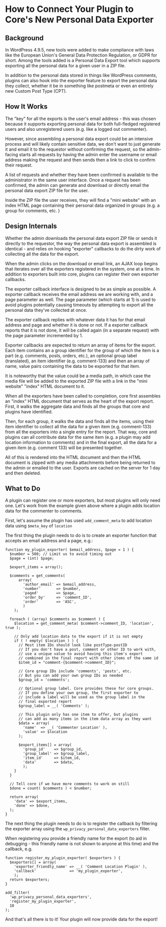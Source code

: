 # How to Connect Your Plugin to Core's New Personal Data Exporter

## Background

In WordPress 4.9.5, new tools were added to make compliance with laws like the
European Union's General Data Protection Regulation, or GDPR for short. Among
the tools added is a Personal Data Export tool which supports exporting all
the personal data for a given user in a ZIP file.

In addition to the personal data stored in things like WordPress comments,
plugins can also hook into the exporter feature to export the personal
data they collect, whether it be in something like postmeta or even an
entirely new Custom Post Type (CPT).

## How It Works

The "key" for all the exports is the user's email address - this was chosen
because it supports exporting personal data for both full-fledged registered
users and also unregistered users (e.g. like a logged out commenter).

However, since assembling a personal data export could be an intensive
process and will likely contain sensitive data, we don't want to just
generate it and email it to the requestor without confirming the request, so
the admin-facing starts all requests by having the admin enter the username
or email address making the request and then sends then a link to click
to confirm their request.

A list of requests and whether they have been confirmed is available to
the administrator in the same user interface.  Once a request has been
confirmed, the admin can generate and download or directly email the
personal data export ZIP file for the user.

Inside the ZIP file the user receives, they will find a "mini website"
with an index HTML page containing their personal data organized in
groups (e.g. a group for comments, etc. )

## Design Internals

Whether the admin downloads the personal data export ZIP file or sends
it directly to the requestor, the way the personal data export is
assembled is identical - and relies on hooking "exporter" callbacks to
do the dirty work of collecting all the data for the export.

When the admin clicks on the download or email link, an AJAX loop begins
that iterates over all the exporters registered in the system, one at a time.
In addition to exporters built into core, plugins can register their own
exporter callbacks.

The exporter callback interface is designed to be as simple as possible.
A exporter callback receives the email address we are working with,
and a page parameter as well. The page parameter (which starts at 1) is
used to avoid plugins potentially causing timeouts by attempting to export
all the personal data they've collected at once.

The exporter callback replies with whatever data it has for that
email address and page and whether it is done or not. If a exporter
callback reports that it is not done, it will be called again (in a
separate request) with the page parameter incremented by 1.

Exporter callbacks are expected to return an array of items for the
export. Each item contains an a group identifier for the group of which
the item is a part (e.g. comments, posts, orders, etc.), an optional group
label (translated), an item identifier (e.g. comment-133) and then an array of
name, value pairs containing the data to be exported for that item.

It is noteworthy that the value could be a media path, in which case the
media file will be added to the exported ZIP file with a link in the
"mini website" "index" HTML document to it.

When all the exporters have been called to completion, core first assembles
an "index" HTML document that serves as the heart of the export report.
First, it walks the aggregate data and finds all the groups that core
and plugins have identified.

Then, for each group, it walks the data and finds all the items, using
their item identifier to collect all the data for a given
item (e.g. comment-133) from all the exporters into a single entry for the
report.  That way, core and plugins can all contribute data for the same
item (e.g. a plugin may add location information to comments) and in the
final export, all the data for a given item (e.g. comment 133) will be
presented together.

All of this is rendered into the HTML document and then the HTML document
is zipped with any media attachments before being returned to the
admin or emailed to the user. Exports are cached on the server for 1 day and
then deleted.

## What to Do

A plugin can register one or more exporters, but most plugins will only
need one. Let's work from the example given above where a plugin adds
location data for the commenter to comments.

First, let's assume the plugin has used `add_comment_meta` to add location
data using `$meta_key` of `location`

The first thing the plugin needs to do is to create an exporter function
that accepts an email address and a page, e.g.:

```
function my_plugin_exporter( $email_address, $page = 1 ) {
  $number = 500; // Limit us to avoid timing out
  $page = (int) $page;

  $export_items = array();

  $comments = get_comments(
 	  array(
 	    'author_email' => $email_address,
 	    'number'       => $number,
 	    'paged'        => $page,
 	    'order_by'     => 'comment_ID',
 	    'order'        => 'ASC',
 	    )
 	);

  foreach ( (array) $comments as $comment ) {
    $location = get_comment_meta( $comment->comment_ID, 'location', true );

    // Only add location data to the export if it is not empty
    if ( ! empty( $location ) ) {
      // Most item IDs should look like postType-postID
      // If you don't have a post, comment or other ID to work with,
      // use a unique value to avoid having this item's export
      // combined in the final report with other items of the same id
      $item_id = "comment-{$comment->comment_ID}";

      // Core group IDs include 'comments', 'posts', etc.
      // But you can add your own group IDs as needed
      $group_id = 'comments';

      // Optional group label. Core provides these for core groups.
      // If you define your own group, the first exporter to
      // include a label will be used as the group label in the
      // final exported report
      $group_label = __( 'Comments' );

      // This plugin only has one item to offer, but plugins
      // can add as many items in the item data array as they want
      $data = array(
        'name'  => __( 'Commenter Location' ),
        'value' => $location
      );

      $export_items[] = array(
   	    'group_id'    => $group_id,
   	    'group_label' => $group_label,
   	    'item_id'     => $item_id,
   	    'data'        => $data,
   	    );
    }
  }

  // Tell core if we have more comments to work on still
  $done = count( $comments ) < $number;

  return array(
    'data' => $export_items,
    'done' => $done,
  );
}
```

The next thing the plugin needs to do is to register the callback by
filtering the exporter array using the `wp_privacy_personal_data_exporters`
filter.

When registering you provide a friendly name for the export (to aid in
debugging - this friendly name is not shown to anyone at this time)
and the callback, e.g.

```
function register_my_plugin_exporter( $exporters ) {
  $exporters[] = array(
    'exporter_friendly_name' => __( 'Comment Location Plugin' ),
    'callback'               => 'my_plugin_exporter',
    );
  return $exporters;
}

add_filter(
  'wp_privacy_personal_data_exporters',
  'register_my_plugin_exporter',
  10
);
```

And that's all there is to it! Your plugin will now provide data
for the export!
